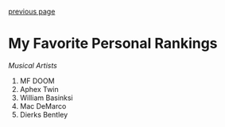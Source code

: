 [previous page](README.md)

# **My Favorite Personal Rankings**

*Musical Artists*
1. MF DOOM
2. Aphex Twin
3. William Basinksi
4. Mac DeMarco
5. Dierks Bentley


